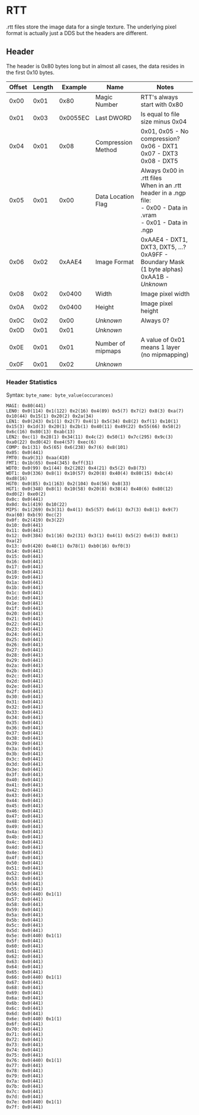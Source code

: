 # RTT

.rtt files store the image data for a single texture.
The underlying pixel format is actually just a DDS but the headers are different.

## Header

The header is 0x80 bytes long but in almost all cases, the data resides in the first 0x10 bytes.

|Offset|Length|Example|Name|Notes|
|---|---|---|---|---|
|0x00|0x01|0x80|Magic Number|RTT's always start with 0x80|
|0x01|0x03|0x0055EC|Last DWORD| Is equal to file size minus 0x04|
|0x04|0x01|0x08|Compression Method|0x01, 0x05 - No compression?<br>0x06 - DXT1<br>0x07 - DXT3<br>0x08 - DXT5|
|0x05|0x01|0x00|Data Location Flag|Always 0x00 in .rtt files<br>When in an .rtt header in a .ngp file:<br>- 0x00 - Data in .vram<br>- 0x01 - Data in .ngp|
|0x06|0x02|0xAAE4|Image Format|0xAAE4 - DXT1, DXT3, DXT5, ...?<br>0xA9FF - Boundary Mask (1 byte alphas)<br>0xAA1B - *Unknown*|
|0x08|0x02|0x0400|Width|Image pixel width|
|0x0A|0x02|0x0400|Height|Image pixel height|
|0x0C|0x02|0x00|*Unknown*|Always 0?|
|0x0D|0x01|0x01|*Unknown*||
|0x0E|0x01|0x01|Number of mipmaps|A value of 0x01 means 1 layer (no mipmapping)|
|0x0F|0x01|0x02|*Unknown*||

### Header Statistics

Syntax:
`byte_name: byte_value(occurances)`

```
MAGI: 0x80(441)
LEN0: 0x0(114) 0x1(122) 0x2(16) 0x4(89) 0x5(7) 0x7(2) 0x8(3) 0xa(7) 0x10(44) 0x15(1) 0x20(2) 0x2a(34)
LEN1: 0x0(243) 0x1(1) 0x2(7) 0x4(1) 0x5(34) 0x8(2) 0xf(1) 0x10(1) 0x15(3) 0x1d(3) 0x20(1) 0x2b(1) 0x40(11) 0x49(22) 0x55(66) 0x58(2) 0x6c(16) 0x80(13) 0xab(13)
LEN2: 0xc(1) 0x28(1) 0x34(11) 0x4c(2) 0x50(1) 0x7c(295) 0x9c(3) 0xa0(22) 0xd0(42) 0xe4(57) 0xec(6)
COMP: 0x1(31) 0x5(65) 0x6(238) 0x7(6) 0x8(101)
0x05: 0x0(441)
FMT0: 0xa9(31) 0xaa(410)
FMT1: 0x1b(65) 0xe4(345) 0xff(31)
WDT0: 0x0(99) 0x1(44) 0x2(202) 0x4(21) 0x5(2) 0x8(73)
WDT1: 0x0(336) 0x8(1) 0x10(57) 0x20(8) 0x40(4) 0x80(15) 0xbc(4) 0xd8(16)
HGT0: 0x0(85) 0x1(163) 0x2(104) 0x4(56) 0x8(33)
HGT1: 0x0(348) 0x8(1) 0x10(58) 0x20(8) 0x38(4) 0x40(6) 0x80(12) 0xd0(2) 0xe0(2)
0x0c: 0x0(441)
0x0d: 0x1(419) 0x10(22)
MIPS: 0x1(269) 0x3(31) 0x4(1) 0x5(57) 0x6(1) 0x7(3) 0x8(1) 0x9(7) 0xa(60) 0xb(9) 0xc(2)
0x0f: 0x2(419) 0x3(22)
0x10: 0x0(441)
0x11: 0x0(441)
0x12: 0x0(384) 0x1(16) 0x2(31) 0x3(1) 0x4(1) 0x5(2) 0x6(3) 0x8(1) 0xa(2)
0x13: 0x0(420) 0x40(1) 0x78(1) 0xb0(16) 0xf0(3)
0x14: 0x0(441)
0x15: 0x0(441)
0x16: 0x0(441)
0x17: 0x0(441)
0x18: 0x0(441)
0x19: 0x0(441)
0x1a: 0x0(441)
0x1b: 0x0(441)
0x1c: 0x0(441)
0x1d: 0x0(441)
0x1e: 0x0(441)
0x1f: 0x0(441)
0x20: 0x0(441)
0x21: 0x0(441)
0x22: 0x0(441)
0x23: 0x0(441)
0x24: 0x0(441)
0x25: 0x0(441)
0x26: 0x0(441)
0x27: 0x0(441)
0x28: 0x0(441)
0x29: 0x0(441)
0x2a: 0x0(441)
0x2b: 0x0(441)
0x2c: 0x0(441)
0x2d: 0x0(441)
0x2e: 0x0(441)
0x2f: 0x0(441)
0x30: 0x0(441)
0x31: 0x0(441)
0x32: 0x0(441)
0x33: 0x0(441)
0x34: 0x0(441)
0x35: 0x0(441)
0x36: 0x0(441)
0x37: 0x0(441)
0x38: 0x0(441)
0x39: 0x0(441)
0x3a: 0x0(441)
0x3b: 0x0(441)
0x3c: 0x0(441)
0x3d: 0x0(441)
0x3e: 0x0(441)
0x3f: 0x0(441)
0x40: 0x0(441)
0x41: 0x0(441)
0x42: 0x0(441)
0x43: 0x0(441)
0x44: 0x0(441)
0x45: 0x0(441)
0x46: 0x0(441)
0x47: 0x0(441)
0x48: 0x0(441)
0x49: 0x0(441)
0x4a: 0x0(441)
0x4b: 0x0(441)
0x4c: 0x0(441)
0x4d: 0x0(441)
0x4e: 0x0(441)
0x4f: 0x0(441)
0x50: 0x0(441)
0x51: 0x0(441)
0x52: 0x0(441)
0x53: 0x0(441)
0x54: 0x0(441)
0x55: 0x0(441)
0x56: 0x0(440) 0x1(1)
0x57: 0x0(441)
0x58: 0x0(441)
0x59: 0x0(441)
0x5a: 0x0(441)
0x5b: 0x0(441)
0x5c: 0x0(441)
0x5d: 0x0(441)
0x5e: 0x0(440) 0x1(1)
0x5f: 0x0(441)
0x60: 0x0(441)
0x61: 0x0(441)
0x62: 0x0(441)
0x63: 0x0(441)
0x64: 0x0(441)
0x65: 0x0(441)
0x66: 0x0(440) 0x1(1)
0x67: 0x0(441)
0x68: 0x0(441)
0x69: 0x0(441)
0x6a: 0x0(441)
0x6b: 0x0(441)
0x6c: 0x0(441)
0x6d: 0x0(441)
0x6e: 0x0(440) 0x1(1)
0x6f: 0x0(441)
0x70: 0x0(441)
0x71: 0x0(441)
0x72: 0x0(441)
0x73: 0x0(441)
0x74: 0x0(441)
0x75: 0x0(441)
0x76: 0x0(440) 0x1(1)
0x77: 0x0(441)
0x78: 0x0(441)
0x79: 0x0(441)
0x7a: 0x0(441)
0x7b: 0x0(441)
0x7c: 0x0(441)
0x7d: 0x0(441)
0x7e: 0x0(440) 0x1(1)
0x7f: 0x0(441)
```
